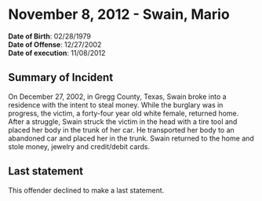 # November 8, 2012 - Swain, Mario

**Date of Birth**: 02/28/1979<br/>
**Date of Offense**: 12/27/2002<br/>
**Date of execution**: 11/08/2012<br/>

## Summary of Incident
On December 27, 2002, in Gregg County, Texas, Swain broke into a residence with the intent to steal money. While the burglary was in progress, the victim, a forty-four year old white female, returned home. After a struggle, Swain struck the victim in the head with a tire tool and placed her body in the trunk of her car. He transported her body to an abandoned car and placed her in the trunk. Swain returned to the home and stole money, jewelry and credit/debit cards.

## Last statement
This offender declined to make a last statement.